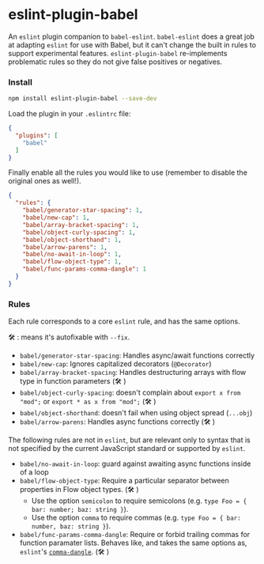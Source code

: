 # eslint-plugin-babel

An `eslint` plugin companion to `babel-eslint`. `babel-eslint` does a great job at adapting `eslint`
for use with Babel, but it can't change the built in rules to support experimental features.
`eslint-plugin-babel` re-implements problematic rules so they do not give false positives or negatives.

### Install

```sh
npm install eslint-plugin-babel --save-dev
```

Load the plugin in your `.eslintrc` file:

```json
{
  "plugins": [
    "babel"
  ]
}
```

Finally enable all the rules you would like to use (remember to disable the
original ones as well!).

```json
{
  "rules": {
    "babel/generator-star-spacing": 1,
    "babel/new-cap": 1,
    "babel/array-bracket-spacing": 1,
    "babel/object-curly-spacing": 1,
    "babel/object-shorthand": 1,
    "babel/arrow-parens": 1,
    "babel/no-await-in-loop": 1,
    "babel/flow-object-type": 1,
    "babel/func-params-comma-dangle": 1
  }
}
```
### Rules

Each rule corresponds to a core `eslint` rule, and has the same options.

🛠 : means it's autofixable with `--fix`.

- `babel/generator-star-spacing`: Handles async/await functions correctly
- `babel/new-cap`: Ignores capitalized decorators (`@Decorator`)
- `babel/array-bracket-spacing`: Handles destructuring arrays with flow type in function parameters (🛠 )
- `babel/object-curly-spacing`: doesn't complain about `export x from "mod";` or `export * as x from "mod";` (🛠 )
- `babel/object-shorthand`: doesn't fail when using object spread (`...obj`)
- `babel/arrow-parens`: Handles async functions correctly (🛠 )

The following rules are not in `eslint`, but are relevant only to syntax that is not specified by
the current JavaScript standard or supported by `eslint`.

- `babel/no-await-in-loop`: guard against awaiting async functions inside of a loop
- `babel/flow-object-type`: Require a particular separator between properties in Flow object types. (🛠 )
  - Use the option `semicolon` to require semicolons (e.g. `type Foo = { bar: number; baz: string }`).
  - Use the option `comma` to require commas (e.g. `type Foo = { bar: number, baz: string }`).
- `babel/func-params-comma-dangle`: Require or forbid trailing commas for function paramater lists. Behaves like, and takes the same options as, `eslint`'s [`comma-dangle`](http://eslint.org/docs/rules/comma-dangle). (🛠 )
